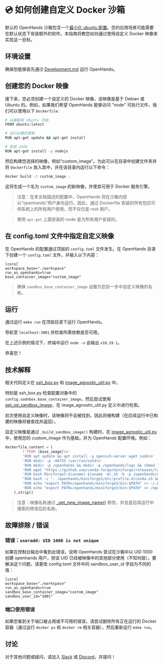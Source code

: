 # 💿 如何创建自定义 Docker 沙箱

默认的 OpenHands 沙箱包含一个[最小化 ubuntu 配置](https://github.com/All-Hands-AI/OpenHands/blob/main/containers/sandbox/Dockerfile)。您的应用场景可能需要在默认状态下安装额外的软件。本指南将教您如何通过使用自定义 Docker 映像来实现这一目标。

## 环境设置

确保您能够首先通过 [Development.md](https://github.com/All-Hands-AI/OpenHands/blob/main/Development.md) 运行 OpenHands。

## 创建您的 Docker 映像

接下来，您必须创建一个自定义的 Docker 映像，该映像是基于 Debian 或 Ubuntu 的。例如，如果我们希望 OpenHands 能够访问 "node" 可执行文件，我们可以使用以下 `Dockerfile`:

```bash
# 从最新版 ubuntu 开始
FROM ubuntu:latest

# 运行必要的更新
RUN apt-get update && apt-get install

# 安装 node
RUN apt-get install -y nodejs
```

然后构建您选择的映像，例如“custom_image”。为此可以在目录中创建文件夹并将 `Dockerfile` 放入其中，并在该目录内运行以下命令：

```bash
docker build -t custom_image .
```

这将生成一个名为 ```custom_image``` 的新映像，并使其可用于 Docker 服务引擎。

> 注意：在本文档描述的配置中，OpenHands 将在沙箱内部以“openhands”用户身份运行。因此，通过 Dockerfile 安装的所有包应可供系统上的所有用户使用，而不仅仅是 root 用户。

> 使用 `apt-get` 上面安装的 node 是为所有用户安装的。

## 在 config.toml 文件中指定自定义映像

在 OpenHands 的配置通过顶层的 `config.toml` 文件发生。在 OpenHands 目录下创建一个 ```config.toml``` 文件，并输入以下内容：

```
[core]
workspace_base="./workspace"
run_as_openhands=true
base_container_image="custom_image"
```

> 确保 `sandbox_base_container_image` 设置为您前一步中自定义映像的名称。

## 运行

通过运行 ```make run``` 在顶层目录下运行 OpenHands。

导航至 ```localhost:3001``` 并检查所需依赖是否可用。

在上述示例的情况下，终端中运行 `node -v` 会输出 `v18.19.1`。

恭喜您！

## 技术解释

相关代码定义在 [ssh_box.py](https://github.com/All-Hands-AI/OpenHands/blob/main/openhands/runtime/docker/ssh_box.py) 和 [image_agnostic_util.py](https://github.com/All-Hands-AI/OpenHands/blob/main/openhands/runtime/docker/image_agnostic_util.py) 中。

特别是 ssh_box.py 检查配置对象中的 ```config.sadnbox.base_container_image```，然后尝试使用 [get_od_sandbox_image](https://github.com/All-Hands-AI/OpenHands/blob/main/openhands/runtime/docker/image_agnostic_util.py#L72)，在 image_agnostic_util.py 定义中进行检索。

初次使用自定义映像时，该映像将不会被找到，因此将被构建（在后续运行中已构建的映像将被查找并返回）。

自定义映像是通过 `_build_sandbox_image()` 构建的，在 [image_agnostic_util.py](https://github.com/All-Hands-AI/OpenHands/blob/main/openhands/runtime/docker/image_agnostic_util.py#L29) 中，使用您的 custom_image 作为基础，并为 OpenHands 配置环境。例如：

```python
dockerfile_content = (
        f'FROM {base_image}\n'
        'RUN apt update && apt install -y openssh-server wget sudo\n'
        'RUN mkdir -p -m0755 /var/run/sshd\n'
        'RUN mkdir -p /openhands && mkdir -p /openhands/logs && chmod 777 /openhands/logs\n'
        'RUN wget "https://github.com/conda-forge/miniforge/releases/latest/download/Miniforge3-$(uname)-$(uname -m).sh"\n'
        'RUN bash Miniforge3-$(uname)-$(uname -m).sh -b -p /openhands/miniforge3\n'
        'RUN bash -c ". /openhands/miniforge3/etc/profile.d/conda.sh && conda config --set changeps1 False && conda config --append channels conda-forge"\n'
        'RUN echo "export PATH=/openhands/miniforge3/bin:$PATH" >> ~/.bashrc\n'
        'RUN echo "export PATH=/openhands/miniforge3/bin:$PATH" >> /openhands/bash.bashrc\n'
    ).strip()
```

> 注意：映像名称通过 [_get_new_image_name()](https://github.com/All-Hands-AI/OpenHands/blob/main/openhands/runtime/docker/image_agnostic_util.py#L63) 修改，并且是后续运行中搜索的修改后的名称。

## 故障排除 / 错误

### 错误：```useradd: UID 1000 is not unique```

如果在控制台输出中看到此错误，说明 OpenHands 尝试在沙箱中以 UID 1000 创建 openhands 用户，但该 UID 已经被映像中的其他部分使用（不知何故）。要解决这个问题，请更改 config.toml 文件中的 sandbox_user_id 字段为不同的值：

```
[core]
workspace_base="./workspace"
run_as_openhands=true
sandbox_base_container_image="custom_image"
sandbox_user_id="1001"
```

### 端口使用错误

如果您看到关于端口被占用或不可用的错误，请尝试删除所有正在运行的 Docker 容器（通过运行 `docker ps` 和 `docker rm` 相关容器），然后重新运行 ```make run```。

## 讨论

对于其他问题或疑问，请加入 [Slack](https://join.slack.com/t/opendevin/shared_invite/zt-2oikve2hu-UDxHeo8nsE69y6T7yFX_BA) 或 [Discord](https://discord.gg/ESHStjSjD4)，并提问！
